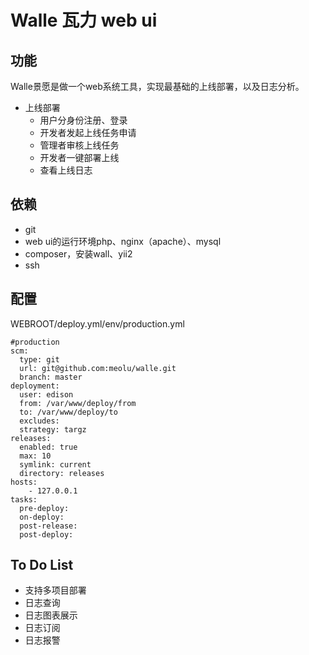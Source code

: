 Walle 瓦力 web ui
==========================

功能
---

Walle景愿是做一个web系统工具，实现最基础的上线部署，以及日志分析。

* 上线部署
	* 用户分身份注册、登录
	* 开发者发起上线任务申请
	* 管理者审核上线任务
	* 开发者一键部署上线
	* 查看上线日志

依赖
---

* git
* web ui的运行环境php、nginx（apache）、mysql
* composer，安装wall、yii2
* ssh

配置
---

WEBROOT/deploy.yml/env/production.yml
```
#production
scm:
  type: git
  url: git@github.com:meolu/walle.git
  branch: master
deployment:
  user: edison
  from: /var/www/deploy/from
  to: /var/www/deploy/to
  excludes:
  strategy: targz
releases:
  enabled: true
  max: 10
  symlink: current
  directory: releases
hosts:
    - 127.0.0.1
tasks:
  pre-deploy:
  on-deploy:
  post-release:
  post-deploy:
```


To Do List
----------

* 支持多项目部署
* 日志查询
* 日志图表展示
* 日志订阅
* 日志报警
